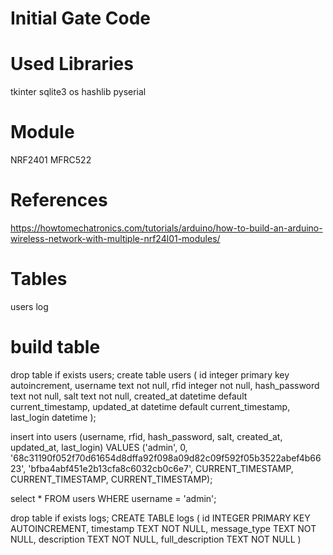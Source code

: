 # Initial Gate Code

# Used Libraries
tkinter
sqlite3
os
hashlib
pyserial

# Module
NRF2401
MFRC522

# References
https://howtomechatronics.com/tutorials/arduino/how-to-build-an-arduino-wireless-network-with-multiple-nrf24l01-modules/


# Tables
users
log


# build table
drop table if exists users;
create table users (
    id integer primary key autoincrement,
    username text not null,
    rfid integer not null,
    hash_password text not null,
    salt text not null,
    created_at datetime default current_timestamp,
    updated_at datetime default current_timestamp,
    last_login datetime
);

insert into users
    (username, rfid, hash_password, salt, created_at, updated_at, last_login)
VALUES
    ('admin', 
    0, 
    '68c31190f052f70d61654d8dffa92f098a09d82c09f592f05b3522abef4b6623', 
    'bfba4abf451e2b13cfa8c6032cb0c6e7',
    CURRENT_TIMESTAMP,
    CURRENT_TIMESTAMP,
    CURRENT_TIMESTAMP);


select *
FROM users
WHERE username = 'admin';

drop table if exists logs;
CREATE TABLE logs (
                        id INTEGER PRIMARY KEY AUTOINCREMENT,
                        timestamp TEXT NOT NULL,
                        message_type TEXT NOT NULL,
                        description TEXT NOT NULL,
                        full_description TEXT NOT NULL
                    )